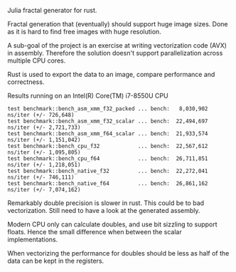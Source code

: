 Julia fractal generator for rust.

Fractal generation that (eventually) should support huge image sizes. Done as it is hard to find
free images with huge resolution.

A sub-goal of the project is an exercise at writing vectorization code (AVX) in assembly. Therefore the solution doesn't support parallelization across multiple CPU cores.

Rust is used to export the data to an image, compare performance and correctness.

Results running on an Intel(R) Core(TM) i7-8550U CPU
```
test benchmark::bench_asm_xmm_f32_packed ... bench:   8,030,902 ns/iter (+/- 726,648)
test benchmark::bench_asm_xmm_f32_scalar ... bench:  22,494,697 ns/iter (+/- 2,721,733)
test benchmark::bench_asm_xmm_f64_scalar ... bench:  21,933,574 ns/iter (+/- 1,151,042)
test benchmark::bench_cpu_f32            ... bench:  22,567,612 ns/iter (+/- 1,095,805)
test benchmark::bench_cpu_f64            ... bench:  26,711,851 ns/iter (+/- 1,218,051)
test benchmark::bench_native_f32         ... bench:  22,272,041 ns/iter (+/- 746,111)
test benchmark::bench_native_f64         ... bench:  26,861,162 ns/iter (+/- 7,074,162)
```

Remarkably double precision is slower in rust. This could be to bad vectorization. Still need to have a look at the generated assembly.

Modern CPU only can calculate doubles, and use bit sizzling to support floats. Hence the small difference when between the scalar implementations.

When vectorizing the performance for doubles should be less as half of the data can be kept in the registers.